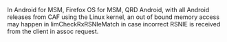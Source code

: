 In Android for MSM, Firefox OS for MSM, QRD Android, with all Android releases from CAF using the Linux kernel, an out of bound memory access may happen in limCheckRxRSNIeMatch in case incorrect RSNIE is received from the client in assoc request.